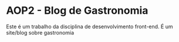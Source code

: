# AOP2 - Blog de Gastronomia
Este é um trabalho da disciplina de desenvolvimento front-end. É um site/blog sobre gastronomia
